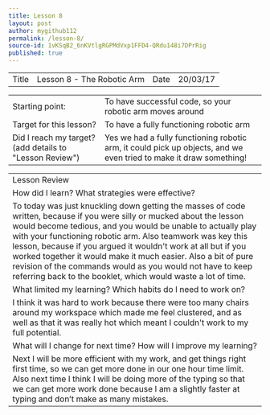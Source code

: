 ```yaml
---
title: Lesson 8
layout: post
author: mygithub112
permalink: /lesson-8/
source-id: 1vKSqB2_6nKVtlgRGPMdVxp1FFD4-QRdu148i7DPrRig
published: true
---
```

<table>
  <tr>
    <td>Title</td>
    <td>Lesson 8 - The Robotic Arm</td>
    <td>Date</td>
    <td>20/03/17</td>
  </tr>
</table>


<table>
  <tr>
    <td>Starting point:</td>
    <td>To have successful code, so your robotic arm moves around</td>
  </tr>
  <tr>
    <td>Target for this lesson?</td>
    <td>To have a fully functioning robotic arm</td>
  </tr>
  <tr>
    <td>Did I reach my target? 
(add details to "Lesson Review")</td>
    <td> Yes we had a fully functioning robotic arm, it could pick up objects, and we even tried to make it draw something!</td>
  </tr>
</table>


<table>
  <tr>
    <td>Lesson Review</td>
  </tr>
  <tr>
    <td>How did I learn? What strategies were effective? </td>
  </tr>
  <tr>
    <td>To today was just knuckling down getting the masses of code written, because if you were silly or mucked about the lesson would become tedious, and you would be unable to actually play with your functioning robotic arm. Also teamwork was key this lesson, because if you argued it wouldn't work at all but if you worked together it would make it much easier. Also a bit of pure revision of the commands would as you would not have to keep referring back to the booklet, which would waste a lot of time. </td>
  </tr>
  <tr>
    <td>What limited my learning? Which habits do I need to work on? </td>
  </tr>
  <tr>
    <td>I think it was hard to work because there were too many chairs around my workspace which made me feel clustered, and as well as that it was really hot which meant I couldn't work to my full potential.</td>
  </tr>
  <tr>
    <td>What will I change for next time? How will I improve my learning?</td>
  </tr>
  <tr>
    <td>Next I will be more efficient with my work, and get things right first time, so we can get more done in our one hour time limit. Also next time I think I will be doing more of the typing so that we can get more work done because I am a slightly faster at typing and don’t make as many mistakes.</td>
  </tr>
</table>


